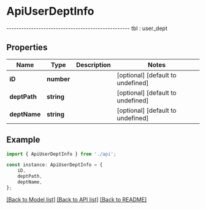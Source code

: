 # ApiUserDeptInfo

--------------------------------------------------  tbl : user_dept

## Properties

Name | Type | Description | Notes
------------ | ------------- | ------------- | -------------
**iD** | **number** |  | [optional] [default to undefined]
**deptPath** | **string** |  | [optional] [default to undefined]
**deptName** | **string** |  | [optional] [default to undefined]

## Example

```typescript
import { ApiUserDeptInfo } from './api';

const instance: ApiUserDeptInfo = {
    iD,
    deptPath,
    deptName,
};
```

[[Back to Model list]](../README.md#documentation-for-models) [[Back to API list]](../README.md#documentation-for-api-endpoints) [[Back to README]](../README.md)
